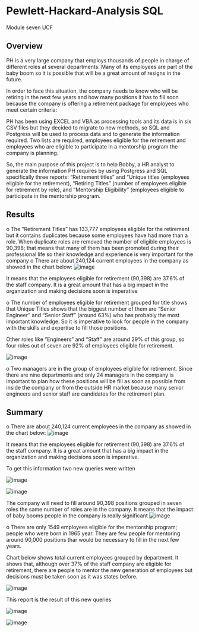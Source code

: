 # Pewlett-Hackard-Analysis SQL
Module seven UCF
## Overview 
PH is a very large company that employs thousands of people in charge of different roles at several departments. Many of its employees are part of the baby boom so it is possible that will be a great amount of resigns in the future.

In order to face this situation, the company needs to know who will be retiring in the next few years and how many positions it has to fill soon because the company is offering a retirement package for employees who meet certain criteria: 

PH has been using EXCEL and VBA as processing tools and its data is in six CSV files but they decided to migrate to new methods, so SQL and Postgress will be used to process data and to generate the information required. Two lists are required, employees eligible for the retirement and employees who are eligible to participate in a mentorship program the company is planning.

So, the main purpose of this project is to help Bobby, a HR analyst to generate the information PH requires by using Postgress and SQL specifically three reports: “Retirement titles” and “Unique titles (employees eligible for the retirement), “Retiring Titles” (number of employees eligible for retirement by role), and “Mentorship Eligibility” (employees eligible to participate in the mentorship program.

## Results

o	The “Retirement Titles” has 133,777 employees eligible for the retirement but it contains duplicates because some employees have had more than a role. When duplicate roles are removed the number of eligible employees is 90,398; that  means that many of them has been promoted during their professional life so their knowledge and experience is very important for the company
o	There are about 240,124 current employees in the company as showed in the chart below: 
 ![image](https://user-images.githubusercontent.com/107591542/181799456-fd43594f-8692-4f17-b014-f3f4d8b8d7f7.png)
	
It means that the employees eligible for retirement (90,398) are 37.6% of the staff company. It is a great amount that has a big impact in the organization and making decisions soon is imperative

o	The number of employees eligible for retirement grouped for title shows that Unique Titles shows that the biggest number of them are “Senior Engineer” and “Senior Staff” (around 63%) who has probably the most important knowledge. So it is imperative to look for people in the company with the skills and expertise to fill those positions.

Other roles like “Engineers” and “Staff” are around 29% of this group, so four roles out of seven are 92% of employees eligible for retirement.

 ![image](https://user-images.githubusercontent.com/107591542/181799551-cdef0449-e9de-4866-bce7-9e5d4912282c.png)


o	Two managers are in the group of employees eligible for retirement. Since there are nine departments and only 24 managers in the company is important to plan how these positions will be fill as soon as possible from inside the company or from the outside HR market because many senior engineers and senior staff are candidates for the retirement plan.

## Summary

o	There are about 240,124 current employees in the company as showed in the chart below: 
 ![image](https://user-images.githubusercontent.com/107591542/181799641-3376e618-3fec-48fb-8d6d-ef7647343d18.png)
	
It means that the employees eligible for retirement (90,398) are 37.6% of the staff company. It is a great amount that has a big impact in the organization and making decisions soon is imperative.

To get this information two new queries were written

 ![image](https://user-images.githubusercontent.com/107591542/181799707-e2eb90b8-b053-4dc2-961d-9982a9e8ae1a.png)

![image](https://user-images.githubusercontent.com/107591542/181799734-05a3e72c-a174-41fd-82f2-ba73c31927ff.png)

 

The company will need to fill around 90,398 positions grouped in seven roles the same number of roles are in the company. It means that the impact of baby booms people in the company is really significant
![image](https://user-images.githubusercontent.com/107591542/181799824-e7bf50ea-a1da-4a14-8cbe-3c7825d74d97.png)
 

o	There are only 1549 employees eligible for the mentorship program; people who were born in 1965 year. They are few people for mentoring around 90,000 positions thar would be necessary to fill in the next few years.

Chart below shows total current employees grouped by department. It shows that, although over 37% of the staff company are eligible for retirement, there are people to mentor the new generation of employees but decisions must be taken soon as it was states before.

![image](https://user-images.githubusercontent.com/107591542/181799871-1ffa6c6e-dd4d-428e-964f-057bb9f7833e.png)
 

This report is the result of this new queries

![image](https://user-images.githubusercontent.com/107591542/181799908-2de87210-c522-447a-9ab4-c6f9af16f898.png)

![image](https://user-images.githubusercontent.com/107591542/181799961-0ee10f26-68c7-4df1-bf0d-f63c11895548.png)

 

 
